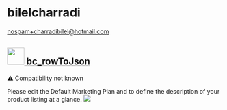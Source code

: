 # bilelcharradi
  <nospam+charradibilel@hotmail.com>

## <a href='./components/bc_rowToJson/readme.md'><img src='./components/bc_rowToJson/logo.jpg' width='40' height='40'> bc_rowToJson</a>
 :warning: Compatibility not known

Please edit the Default Marketing Plan and to define the description of your product listing at a glance.
<img src='./components/bc_rowToJson/sample.jpg'>
